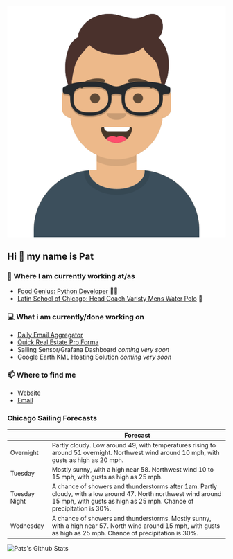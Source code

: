 [![Social banner for p-j-falconer](https://raw.githubusercontent.com/P-J-FALCONER/P-J-FALCONER/master/assets/avataaars.svg)](https://patfalconer.com/)
## Hi :wave: my name is Pat

### 💼 Where I am currently working at/as
- [Food Genius: Python Developer](https://getfoodgenius.com/) 🍔🐍
- [Latin School of Chicago: Head Coach Varisty Mens Water Polo](https://www.latinschool.org/) 🤽


### 💻 What i am currently/done working on
 - [Daily Email Aggregator](https://github.com/P-J-FALCONER/dott_daily_mail)
 - [Quick Real Estate Pro Forma](https://github.com/P-J-FALCONER/henry)
 - Sailing Sensor/Grafana Dashboard *coming very soon*
 - Google Earth KML Hosting Solution *coming very soon*

### 📫 Where to find me
 - [Website](https://patfalconer.com/)
 - [Email](mailto:patrick.j.falconer@gmail.com)


### Chicago Sailing Forecasts
|   | Forecast  |
|---|---|
| Overnight | Partly cloudy. Low around 49, with temperatures rising to around 51 overnight. Northwest wind around 10 mph, with gusts as high as 20 mph. |
| Tuesday | Mostly sunny, with a high near 58. Northwest wind 10 to 15 mph, with gusts as high as 25 mph. |
| Tuesday Night | A chance of showers and thunderstorms after 1am. Partly cloudy, with a low around 47. North northwest wind around 15 mph, with gusts as high as 25 mph. Chance of precipitation is 30%. |
| Wednesday | A chance of showers and thunderstorms. Mostly sunny, with a high near 57. North wind around 15 mph, with gusts as high as 25 mph. Chance of precipitation is 30%. |

![Pats's Github Stats](https://github-readme-stats.vercel.app/api?username=p-j-falconer&show_icons=true&theme=radical)
